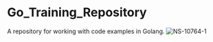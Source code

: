 # Go_Training_Repository
A repository for working with code examples in Golang.
![NS-10764-1](https://user-images.githubusercontent.com/80570939/199496896-5c1b0f24-6dad-4e10-9ac5-e2e5516e14ed.jpg)
